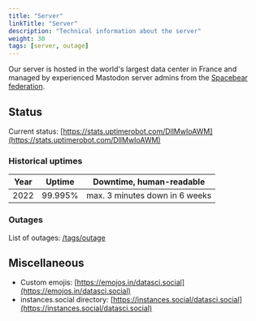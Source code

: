 ```yaml
---
title: "Server"
linkTitle: "Server"
description: "Technical information about the server"
weight: 30
tags: [server, outage]
---
```


Our server is hosted in the world's largest data center in France and managed by experienced Mastodon server admins from the [Spacebear federation](https://federation.spacebear.ee/).

## Status
Current status: [https://stats.uptimerobot.com/DllMwIoAWM](https://stats.uptimerobot.com/DllMwIoAWM)

### Historical uptimes

|Year |Uptime  | Downtime, human-readable|
--- | --- | ---|
2022| 99.995% | max. 3 minutes down in 6 weeks|

### Outages

List of outages: [/tags/outage](/tags/outage)

## Miscellaneous

- Custom emojis: [https://emojos.in/datasci.social](https://emojos.in/datasci.social)
- instances.social directory: [https://instances.social/datasci.social](https://instances.social/datasci.social)